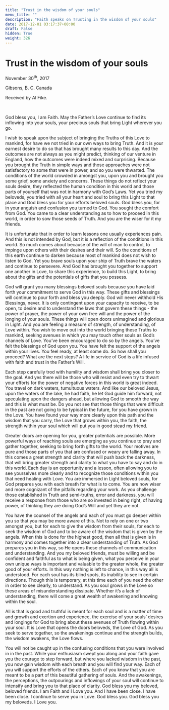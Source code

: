 ```yaml
---
title: "Trust in the wisdom of your souls"
menu_title: ""
description: "Faith speaks on Trusting in the wisdom of your souls"
date: 2017-12-01 03:17:37+00:00
draft: False
hidden: True
weight: 326
---
```

# Trust in the wisdom of your souls

November 30<sup>th</sup>, 2017

Gibsons, B. C. Canada

Received by Al Fike.

 

God bless you, I am Faith. May the Father’s Love continue to find its inflowing into your souls, your precious souls that bring Light wherever you go. 

I wish to speak upon the subject of bringing the Truths of this Love to mankind, for have we not tried in our own ways to bring Truth. And it is your earnest desire to do so that has brought many results to this day. And the outcomes are not always as you might predict, thinking of our venture in England, how the outcomes were indeed mixed and surprising. Because you brought the Truth in simple ways and those approaches were not satisfactory to some that were in power, and so you were thwarted. The conditions of the world crowded in amongst you, upon you and brought you some grief, some anxiety and concerns. These things do not reflect your souls desire, they reflected the human condition in this world and those parts of yourself that was not in harmony with God’s Laws. Yet you tried my beloveds, you tried with all your heart and soul to bring this Light to that place and God bless you for your efforts beloved souls. God bless you, for in your anguish and confusion you turned to God. You sought the comfort from God. You came to a clear understanding as to how to proceed in this world, in order to sow those seeds of Truth. And you are the wiser for it my friends. 

It is unfortunate that in order to learn lessons one usually experiences pain. And this is not intended by God, but it is a reflection of the conditions in this world. So much comes about because of the will of man to control, to impinge upon others with their desires and their will. So the conditions of this earth continue to darken because most of mankind does not wish to listen to God. Yet you brave souls upon your ship of Truth brave the waters and continue to persevere. And God has brought you together to support one another in Love, to share this experience, to build this Light, to bring about the gifts and the potentials of gifts that you possess. 

God will grant you many blessings beloved souls because you have laid forth your commitment to serve God in this way. These gifts and blessings will continue to pour forth and bless you deeply. God will never withhold His Blessings, never. It is only contingent upon your capacity to receive, to be open, to desire and to understand the laws that govern these things - the power of prayer, the power of your own free will and the power of the longing of your souls. These things will open doors unimagined and glorious in Light. And you are feeling a measure of strength, of understanding, of Love within. You wish to move out into the world bringing these Truths to mankind, seeking avenues in which you may touch other souls as God’s channels of Love. You’ve been encouraged to do so by the angels. You’ve felt the blessings of God upon you. You have felt the support of the angels within your lives. You feel ready, at least some do. So how shall you proceed? What are the next steps? A life in service of God is a life infused with faith and trust in the Father’s Will.

Each step carefully trod with humility and wisdom shall bring you closer to the goal. And yes there will be those who will resist and even try to thwart your efforts for the power of negative forces in this world is great indeed. You travel on dark waters, tumultuous waters. And like our beloved Jesus, upon the waters of the lake, he had faith, he let God guide him forward, not speculating upon the dangers ahead, but allowing God to smooth the way and this is what must be. Do you not see that those things that were difficult in the past are not going to be typical in the future, for you have grown in the Love. You have found your way more clearly upon this path and the wisdom that you carry, the Love that grows within you, the faith, the strength within your soul which will put you in good stead my friend. 

Greater doors are opening for you, greater potentials are possible. More powerful ways of reaching souls are emerging as you continue to pray and gather together, seeking to bring forth gifts to the world. Your motives are pure and those parts of you that are confused or weary are falling away. In this comes a great strength and clarity that will push back the darkness, that will bring greater strength and clarity to what you have to say and do in this world. Each day is an opportunity and a lesson, often allowing you to see yourselves more clearly and to recognize those conditions within you that need healing with Love. You are immersed in Light beloved souls, for God prepares you with each breath for what is to come. You are now wiser and more cognizant of the pitfalls regarding your work. As you challenge those established in Truth and semi-truths, error and darkness, you will receive a response from those who are so invested in being right, of having power, of thinking they are doing God’s Will and yet they are not. 

You have the counsel of the angels and each of you must go deeper within you so that you may be more aware of this. Not to rely on one or two amongst you, but for each to give the wisdom from their souls, for each to seek the wisdom of God and to be aware of the wisdom that is given by the angels. When this is done for the highest good, then all that is given is in harmony and comes together into a clear understanding of Truth. As God prepares you in this way, so He opens these channels of communication and understanding. And you my beloved friends, must be willing and be confident and faithful as to what is being given, what you perceive in your own unique ways is important and valuable to the greater whole, the greater good of your efforts. In this way nothing is left to chance, in this way all is understood. For each soul has its blind spots, its inability to see in certain directions. Though this is temporary, at this time each of you need the other in order to see clearly, to understand. As you soul grows in the Love so these areas of misunderstanding dissipate. Whether it’s a lack of understanding, there will come a great wealth of awakening and knowing within the soul. 

All is that is good and truthful is meant for each soul and is a matter of time and growth and exertion and experience, the exercise of your souls’ desires and longings for God to bring about these avenues of Truth flowing within your soul. It is Love that opens the doors beloveds, the Love of God. As you seek to serve together, so the awakenings continue and the strength builds, the wisdom awakens, the Love flows. 

You will not be caught up in the confusing conditions that you were involved in in the past. While your enthusiasm swept you along and your faith gave you the courage to step forward, but where you lacked wisdom in the past, you now gain wisdom with each breath and you will find your way. Each of you will support the efforts of the others. Each of you know that you are meant to be a part of this beautiful gathering of souls. And the awakenings, the perceptions, the outpourings and inflowings of your soul will continue to intensify and bring you to that place of clarity. God bless you my beloved, beloved friends. I am Faith and I Love you. And I have been close. I have been close. I continue to serve you in Love. God bless you. God bless you my beloveds. I Love you.